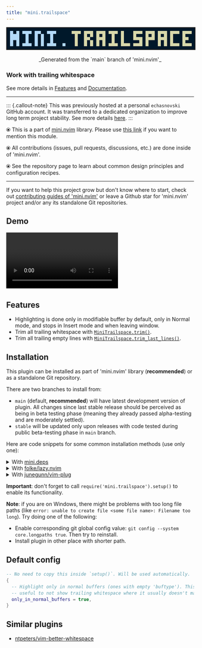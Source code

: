 ```yaml
---
title: "mini.trailspace"
---
```


<p align="center"> <img src="https://github.com/nvim-mini/assets/blob/main/logo-2/logo-trailspace_readme.png?raw=true" alt="mini.trailspace" style="max-width:100%;border:solid 2px"/> </p>
<p align="center">_Generated from the `main` branch of 'mini.nvim'_</p>


### Work with trailing whitespace

See more details in [Features](#features) and [Documentation](../doc/mini-trailspace.qmd).

---

::: {.callout-note}
This was previously hosted at a personal `echasnovski` GitHub account. It was transferred to a dedicated organization to improve long term project stability. See more details [here](https://github.com/nvim-mini/mini.nvim/discussions/1970).
:::

⦿ This is a part of [mini.nvim](https://github.com/nvim-mini/mini.nvim) library. Please use [this link](https://github.com/nvim-mini/mini.nvim/blob/main/readmes/mini-trailspace.md) if you want to mention this module.

⦿ All contributions (issues, pull requests, discussions, etc.) are done inside of 'mini.nvim'.

⦿ See the repository page to learn about common design principles and configuration recipes.

---

If you want to help this project grow but don't know where to start, check out [contributing guides of 'mini.nvim'](https://github.com/nvim-mini/mini.nvim/blob/main/CONTRIBUTING.md) or leave a Github star for 'mini.nvim' project and/or any its standalone Git repositories.

## Demo

![](https://github.com/nvim-mini/assets/blob/main/demo/demo-trailspace.mp4?raw=true)

## Features

- Highlighting is done only in modifiable buffer by default, only in Normal mode, and stops in Insert mode and when leaving window.
- Trim all trailing whitespace with [`MiniTrailspace.trim()`](../doc/mini-trailspace.qmd#minitrailspace.trim).
- Trim all trailing empty lines with [`MiniTrailspace.trim_last_lines()`](../doc/mini-trailspace.qmd#minitrailspace.trim_last_lines).

## Installation

This plugin can be installed as part of 'mini.nvim' library (**recommended**) or as a standalone Git repository.

There are two branches to install from:

- `main` (default, **recommended**) will have latest development version of plugin. All changes since last stable release should be perceived as being in beta testing phase (meaning they already passed alpha-testing and are moderately settled).
- `stable` will be updated only upon releases with code tested during public beta-testing phase in `main` branch.

Here are code snippets for some common installation methods (use only one):

<details>
<summary>With <a href="https://github.com/nvim-mini/mini.nvim/blob/main/readmes/mini-deps.md">mini.deps</a></summary>

- 'mini.nvim' library:

    | Branch | Code snippet                                  |
    |--------|-----------------------------------------------|
    | Main   | *Follow recommended ‘mini.deps’ installation* |
    | Stable | *Follow recommended ‘mini.deps’ installation* |

- Standalone plugin:

    | Branch | Code snippet                                                         |
    |--------|----------------------------------------------------------------------|
    | Main   | `add(‘nvim-mini/mini.trailspace’)`                                   |
    | Stable | `add({ source = ‘nvim-mini/mini.trailspace’, checkout = ‘stable’ })` |

</details>

<details>
<summary>With <a href="https://github.com/folke/lazy.nvim">folke/lazy.nvim</a></summary>

- 'mini.nvim' library:

    | Branch | Code snippet                                  |
    |--------|-----------------------------------------------|
    | Main   | `{ 'nvim-mini/mini.nvim', version = false },` |
    | Stable | `{ 'nvim-mini/mini.nvim', version = '*' },`   |

- Standalone plugin:

    | Branch | Code snippet                                        |
    |--------|-----------------------------------------------------|
    | Main   | `{ 'nvim-mini/mini.trailspace', version = false },` |
    | Stable | `{ 'nvim-mini/mini.trailspace', version = '*' },`   |

</details>

<details>
<summary>With <a href="https://github.com/junegunn/vim-plug">junegunn/vim-plug</a></summary>

- 'mini.nvim' library:

    | Branch | Code snippet                                         |
    |--------|------------------------------------------------------|
    | Main   | `Plug 'nvim-mini/mini.nvim'`                         |
    | Stable | `Plug 'nvim-mini/mini.nvim', { 'branch': 'stable' }` |

- Standalone plugin:

    | Branch | Code snippet                                               |
    |--------|------------------------------------------------------------|
    | Main   | `Plug 'nvim-mini/mini.trailspace'`                         |
    | Stable | `Plug 'nvim-mini/mini.trailspace', { 'branch': 'stable' }` |

</details>

**Important**: don't forget to call `require('mini.trailspace').setup()` to enable its functionality.

**Note**: if you are on Windows, there might be problems with too long file paths (like `error: unable to create file <some file name>: Filename too long`). Try doing one of the following:

- Enable corresponding git global config value: `git config --system core.longpaths true`. Then try to reinstall.
- Install plugin in other place with shorter path.

## Default config

```lua
-- No need to copy this inside `setup()`. Will be used automatically.
{
  -- Highlight only in normal buffers (ones with empty 'buftype'). This is
  -- useful to not show trailing whitespace where it usually doesn't matter.
  only_in_normal_buffers = true,
}
```

## Similar plugins

- [ntpeters/vim-better-whitespace](https://github.com/ntpeters/vim-better-whitespace)
